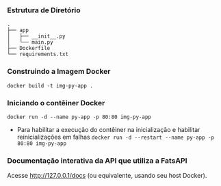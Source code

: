 


### Estrutura de Diretório

```
.
├── app
│   ├── __init__.py
│   └── main.py
├── Dockerfile
└── requirements.txt
```

### Construindo a Imagem Docker

`docker build -t img-py-app .`

### Iniciando o contêiner Docker

`docker run -d --name py-app -p 80:80 img-py-app`

- Para habilitar a execução do contêiner na inicialização e habilitar reinicializações em falhas
`docker run -d --restart --name py-app -p 80:80 img-py-app`

### Documentação interativa da API que utiliza a FatsAPI

 Acesse http://127.0.0.1/docs (ou equivalente, usando seu host Docker).







